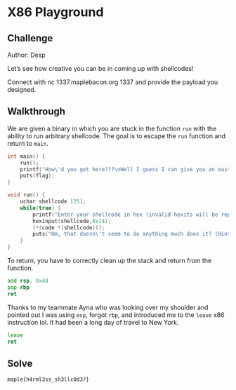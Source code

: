 # X86 Playground

## Challenge

Author: Desp

Let’s see how creative you can be in coming up with shellcodes!

Connect with nc 1337.maplebacon.org 1337 and provide the payload you designed.

## Walkthrough

We are given a binary in which you are stuck in the function `run` with the ability to run arbitrary shellcode. The goal is to escape the `run` function and return to `main`.

```c
int main() {
    run();
    printf("How\'d you get here???\nWell I guess I can give you an easter egg then: ");
    puts(flag);
}

void run() {
    uchar shellcode [25];
    while(true) {
        printf("Enter your shellcode in hex (invalid hexits will be replaced with 0s): ");
        hexinput(shellcode,0x14);
        (*(code *)shellcode)();
        puts("Hm, that doesn\'t seem to do anything much does it? (Hint: think about how functions are se t up in memory)");
    }
}
```

To return, you have to correctly clean up the stack and return from the function.

```asm
add rsp, 0x48
pop rbp
ret
```

Thanks to my teammate Ayna who was looking over my shoulder and pointed out I was using `esp`, forgot `rbp`, and introduced me to the `leave` x86 instruction lol. It had been a long day of travel to New York.

```asm
leave
ret
```

## Solve

`maple{h4rml3ss_sh3llc0d3?}`

